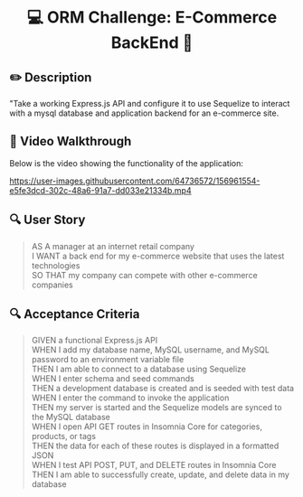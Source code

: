 <h1 align="center"> 💻 ORM Challenge: E-Commerce BackEnd 💾 </h1>

## ✏️ Description

"Take a working Express.js API and configure it to use Sequelize to interact with a mysql database and application backend for an e-commerce site. 

## 🎥 Video Walkthrough

Below is the video showing the functionality of the application:

https://user-images.githubusercontent.com/64736572/156961554-e5fe3dcd-302c-48a6-91a7-dd033e21334b.mp4

## 🔍 User Story
> AS A manager at an internet retail company\
> I WANT a back end for my e-commerce website that uses the latest technologies\
> SO THAT my company can compete with other e-commerce companies

## 🔍 Acceptance Criteria
> GIVEN a functional Express.js API\
> WHEN I add my database name, MySQL username, and MySQL password to an environment variable file\
> THEN I am able to connect to a database using Sequelize\
> WHEN I enter schema and seed commands\
> THEN a development database is created and is seeded with test data\
> WHEN I enter the command to invoke the application\
> THEN my server is started and the Sequelize models are synced to the MySQL database\
> WHEN I open API GET routes in Insomnia Core for categories, products, or tags\
> THEN the data for each of these routes is displayed in a formatted JSON\
> WHEN I test API POST, PUT, and DELETE routes in Insomnia Core\
> THEN I am able to successfully create, update, and delete data in my database


